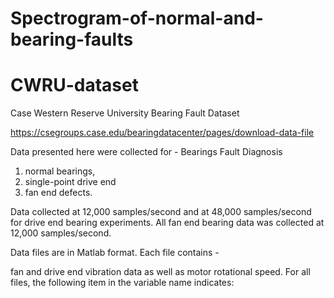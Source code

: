 # Spectrogram-of-normal-and-bearing-faults
# CWRU-dataset

Case Western Reserve University Bearing Fault Dataset

https://csegroups.case.edu/bearingdatacenter/pages/download-data-file

Data presented here were collected for - Bearings Fault Diagnosis

1. normal bearings,
2. single-point drive end
3. fan end defects.

Data collected at 12,000 samples/second and at 48,000 samples/second for drive end bearing experiments.
All fan end bearing data was collected at 12,000 samples/second.

Data files are in Matlab format.
Each file contains -

fan and
drive end vibration data as well as
motor rotational speed.
For all files, the following item in the variable name indicates:
